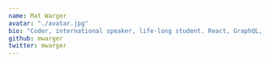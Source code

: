 ```yaml
---
name: Mat Warger
avatar: "./avatar.jpg"
bio: "Coder, international speaker, life-long student. React, GraphQL, TypeScript.  Building empires one component at a time."
github: mwarger
twitter: mwarger
---
```

